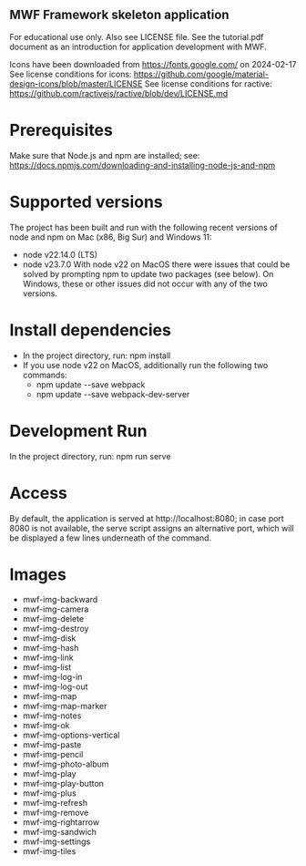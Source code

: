 ## MWF Framework skeleton application
For educational use only. Also see LICENSE file. See the tutorial.pdf document as an introduction for application development with MWF.

Icons have been downloaded from https://fonts.google.com/ on 2024-02-17
See license conditions for icons: https://github.com/google/material-design-icons/blob/master/LICENSE
See license conditions for ractive: https://github.com/ractivejs/ractive/blob/dev/LICENSE.md

# Prerequisites
Make sure that Node.js and npm are installed; see: https://docs.npmjs.com/downloading-and-installing-node-js-and-npm

# Supported versions
The project has been built and run with the following recent versions of node and npm on Mac (x86, Big Sur) and Windows 11:
- node v22.14.0 (LTS)
- node v23.7.0
With node v22 on MacOS there were issues that could be solved by prompting npm to update two packages (see below). On Windows, these or other issues did not occur with any of the two versions.

# Install dependencies
- In the project directory, run: npm install
- If you use node v22 on MacOS, additionally run the following two commands:
  - npm update --save webpack
  - npm update --save webpack-dev-server 

# Development Run
In the project directory, run: npm run serve

# Access
By default, the application is served at http://localhost:8080; in case port 8080 is not available, the serve script assigns an alternative port, which will be displayed a few lines underneath of the command. 

# Images

- mwf-img-backward
- mwf-img-camera
- mwf-img-delete
- mwf-img-destroy
- mwf-img-disk
- mwf-img-hash
- mwf-img-link
- mwf-img-list
- mwf-img-log-in
- mwf-img-log-out
- mwf-img-map
- mwf-img-map-marker
- mwf-img-notes
- mwf-img-ok
- mwf-img-options-vertical
- mwf-img-paste
- mwf-img-pencil
- mwf-img-photo-album
- mwf-img-play
- mwf-img-play-button
- mwf-img-plus
- mwf-img-refresh
- mwf-img-remove
- mwf-img-rightarrow
- mwf-img-sandwich
- mwf-img-settings
- mwf-img-tiles 
